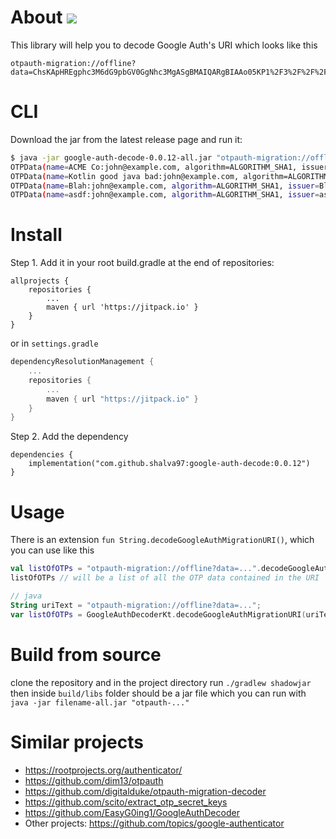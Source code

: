 # About [![](https://jitpack.io/v/shalva97/google-auth-decode.svg)](https://jitpack.io/#shalva97/google-auth-decode)

This library will help you to decode Google Auth's URI which looks like this

```
otpauth-migration://offline?data=ChsKApHREgphc3M6dG9pbGV0GgNhc3MgASgBMAIQARgBIAAo05KP1%2F3%2F%2F%2F%2F%2FAQ%3D%3D
```

# CLI

Download the jar from the latest release page and run it:

```bash
$ java -jar google-auth-decode-0.0.12-all.jar "otpauth-migration://offline?data=Cj8KFD3GyqSCSm0oh2eyMx4gtDFmy4XZEhhBQ01FIENvOmpvaG5AZXhhbXBsZS5jb20aB0FDTUUgQ28gASgBMAIKWQoUmWnif8JDwjlbrmF6aCME%2FSEWkVkSJUtvdGxpbiBnb29kIGphdmEgYmFkOmpvaG5AZXhhbXBsZS5jb20aFEtvdGxpbiBnb29kIGphdmEgYmFkIAEoATACCjkKFE62Apiv1fDVj9%2Fm5dEtIK60BBmfEhVCbGFoOmpvaG5AZXhhbXBsZS5jb20aBEJsYWggASgBMAIKOQoU%2FPHoXjuc6zFhB5ahA9TzNUCu7SwSFWFzZGY6am9obkBleGFtcGxlLmNvbRoEYXNkZiABKAEwAhABGAEgACiHg9OF%2Bf%2F%2F%2F%2F8B"
OTPData(name=ACME Co:john@example.com, algorithm=ALGORITHM_SHA1, issuer=ACME Co, secret=HXDMVJECJJWSRB3HWIZR4IFUGFTMXBOZ, type=TOTP)
OTPData(name=Kotlin good java bad:john@example.com, algorithm=ALGORITHM_SHA1, issuer=Kotlin good java bad, secret=TFU6E76CIPBDSW5OMF5GQIYE7UQRNEKZ, type=TOTP)
OTPData(name=Blah:john@example.com, algorithm=ALGORITHM_SHA1, issuer=Blah, secret=J23AFGFP2XYNLD6743S5CLJAV22AIGM7, type=TOTP)
OTPData(name=asdf:john@example.com, algorithm=ALGORITHM_SHA1, issuer=asdf, secret=7TY6QXR3TTVTCYIHS2QQHVHTGVAK53JM, type=TOTP)
```

# Install

Step 1. Add it in your root build.gradle at the end of repositories:

    allprojects {
        repositories {
            ...
            maven { url 'https://jitpack.io' }
        }
    }

or in `settings.gradle`

```kotlin
dependencyResolutionManagement {
    ...
    repositories {
        ...
        maven { url "https://jitpack.io" }
    }
}
```

Step 2. Add the dependency

    dependencies {
        implementation("com.github.shalva97:google-auth-decode:0.0.12")
    }

# Usage

There is an extension `fun String.decodeGoogleAuthMigrationURI()`, which you can use like this

```kotlin
val listOfOTPs = "otpauth-migration://offline?data=...".decodeGoogleAuthMigrationURI()
listOfOTPs // will be a list of all the OTP data contained in the URI

// java
String uriText = "otpauth-migration://offline?data=...";
var listOfOTPs = GoogleAuthDecoderKt.decodeGoogleAuthMigrationURI(uriText);

```

# Build from source

clone the repository and in the project directory run `./gradlew shadowjar`
then inside `build/libs` folder should be a jar file which you can run
with `java -jar filename-all.jar "otpauth-..."`

# Similar projects

- https://rootprojects.org/authenticator/
- https://github.com/dim13/otpauth
- https://github.com/digitalduke/otpauth-migration-decoder
- https://github.com/scito/extract_otp_secret_keys
- https://github.com/EasyG0ing1/GoogleAuthDecoder
- Other projects: https://github.com/topics/google-authenticator